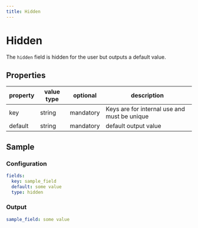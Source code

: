```yaml
---
title: Hidden
---
```


# Hidden

The `hidden` field is hidden for the user but outputs a default value.

## Properties

| property | value type | optional  | description                                  |
|----------|------------|-----------|----------------------------------------------|
| key      | string     | mandatory | Keys are for internal use and must be unique |
| default  | string     | mandatory | default output value                         |


## Sample

### Configuration

```yaml
fields:
  key: sample_field
  default: some value
  type: hidden
```

### Output

```yaml
sample_field: some value
```
